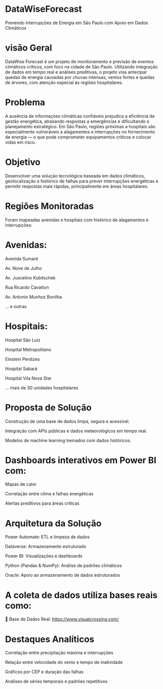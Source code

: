 # DataWiseForecast
Prevendo Interrupções de Energia em São Paulo com Apoio em Dados Climáticos

 # visão Geral
 
DataWise Forecast é um projeto de monitoramento e previsão de eventos climáticos críticos, com foco na cidade de São Paulo. Utilizando integração de dados em tempo real e análises preditivas, o projeto visa antecipar quedas de energia causadas por chuvas intensas, ventos fortes e quedas de árvores, com atenção especial às regiões hospitalares.

  # Problema
  
A ausência de informações climáticas confiáveis prejudica a eficiência da gestão energética, atrasando respostas a emergências e dificultando o planejamento estratégico. Em São Paulo, regiões próximas a hospitais são especialmente vulneráveis a alagamentos e interrupções no fornecimento de energia — o que pode comprometer equipamentos críticos e colocar vidas em risco.

  # Objetivo
  
Desenvolver uma solução tecnológica baseada em dados climáticos, geolocalização e histórico de falhas para prever interrupções energéticas e permitir respostas mais rápidas, principalmente em áreas hospitalares.

  # Regiões Monitoradas
  
Foram mapeadas avenidas e hospitais com histórico de alagamentos e interrupções:

 # Avenidas:
Avenida Sumaré

Av. Nove de Julho

Av. Juscelino Kubitschek

Rua Ricardo Cavatton

Av. Antonio Munhoz Bonilha

... e outras

# Hospitais:
 
Hospital São Luiz

Hospital Metropolitano

Einstein Perdizes

Hospital Sabará

Hospital Vila Nova Star

... mais de 30 unidades hospitalares

 # Proposta de Solução
 
Construção de uma base de dados limpa, segura e acessível.

Integração com APIs públicas e dados meteorológicos em tempo real.

Modelos de machine learning treinados com dados históricos.


# Dashboards interativos em Power BI com:

Mapas de calor

Correlação entre clima e falhas energéticas

Alertas preditivos para áreas críticas

# Arquitetura da Solução
Power Automate: ETL e limpeza de dados

Dataverse: Armazenamento estruturado

Power BI: Visualizações e dashboards

Python (Pandas & NumPy): Análise de padrões climáticos

Oracle: Apoio ao armazenamento de dados estruturados

# A coleta de dados utiliza bases reais como:
🔗 Base de Dados Real: https://www.visualcrossing.com/

 # Destaques Analíticos
Correlação entre precipitação máxima e interrupções

Relação entre velocidade do vento e tempo de inatividade

Gráficos por CEP e duração das falhas

Análises de séries temporais e padrões repetitivos
